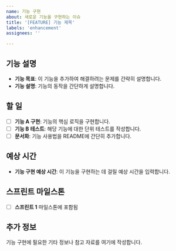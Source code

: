 ```yaml
---
name: 기능 구현
about: 새로운 기능을 구현하는 이슈
title: '[FEATURE] 기능 제목'
labels: 'enhancement'
assignees: ''

---
```


## 기능 설명

- **기능 목표**: 이 기능을 추가하여 해결하려는 문제를 간략히 설명합니다.
- **기능 설명**: 기능의 동작을 간단하게 설명합니다.

## 할 일

- [ ] **기능 A 구현**: 기능의 핵심 로직을 구현합니다.
- [ ] **기능 B 테스트**: 해당 기능에 대한 단위 테스트를 작성합니다.
- [ ] **문서화**: 기능 사용법을 README에 간단히 추가합니다.

## 예상 시간

- **기능 구현 예상 시간**: 이 기능을 구현하는 데 걸릴 예상 시간을 입력합니다.

## 스프린트 마일스톤

- [ ] **스프린트 1** 마일스톤에 포함됨

## 추가 정보

기능 구현에 필요한 기타 정보나 참고 자료를 여기에 작성합니다.
